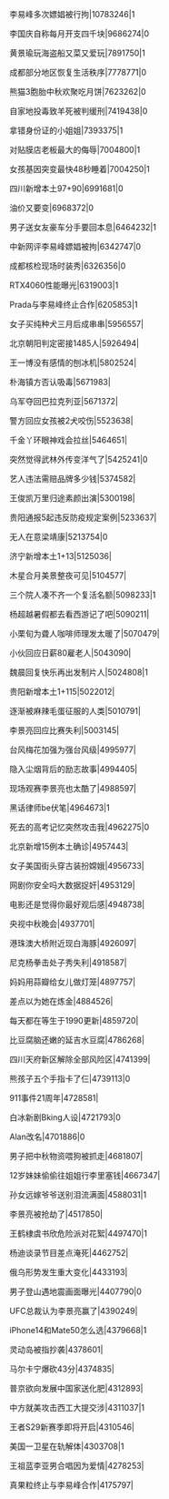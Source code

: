李易峰多次嫖娼被行拘|10783246|1

李国庆自称每月开支四千块|9686274|0

黄景瑜玩海盗船又菜又爱玩|7891750|1

成都部分地区恢复生活秩序|7778771|0

熊猫3胞胎中秋欢聚吃月饼|7623262|0

自家地投毒致羊死被判缓刑|7419438|0

拿错身份证的小姐姐|7393375|1

对贴膜店老板最大的侮辱|7004800|1

女孩基因突变最快48秒睡着|7004250|1

四川新增本土97+90|6991681|0

油价又要变|6968372|0

男子送女友豪车分手要回本息|6464232|1

中新网评李易峰嫖娼被拘|6342747|0

成都核检现场时装秀|6326356|0

RTX4060性能曝光|6319003|1

Prada与李易峰终止合作|6205853|1

女子买纯种犬三月后成串串|5956557|

北京朝阳判定密接1485人|5926494|

王一博没有感情的刨冰机|5802524|

朴海镇方否认吸毒|5671983|

乌军夺回巴拉克列亚|5671372|

警方回应女孩被2犬咬伤|5523638|

千金丫环眼神戏会拉丝|5464651|

突然觉得武林外传变洋气了|5425241|0

艺人违法需赔品牌多少钱|5374582|

王俊凯万里归途素颜出演|5300198|

贵阳通报5起违反防疫规定案例|5233637|

无人在意梁靖康|5213754|0

济宁新增本土1+13|5125036|

木星合月美景整夜可见|5104577|

三个院人凑不齐一个复活名额|5098233|1

杨超越暑假都去看西游记了吧|5090211|

小栗旬为聋人咖啡师理发太暖了|5070479|

小伙回应日薪80雇老人|5043090|

魏晨回复快乐再出发制片人|5024808|1

贵阳新增本土1+115|5022012|

逐渐被麻辣毛蛋征服的人类|5010791|

李景亮回应比赛失利|5003145|

台风梅花加强为强台风级|4995977|

隐入尘烟背后的励志故事|4994405|

现场观赛李景亮也太酷了|4988597|

黑话律师be伏笔|4964673|1

死去的高考记忆突然攻击我|4962275|0

北京新增15例本土确诊|4957443|

女子美国街头穿古装扮嫦娥|4956733|

网剧你安全吗大数据捉奸|4953129|

电影还是觉得你最好观后感|4948738|

央视中秋晚会|4937701|

港珠澳大桥附近现白海豚|4926097|

尼克杨拳击处子秀失利|4918587|

妈妈用蒜瓣给女儿做灯笼|4897757|

差点以为她在炼金|4884526|

每天都在等生于1990更新|4859720|

比豆腐脑还嫩的延吉水豆腐|4786268|

四川天府新区解除全部风险区|4741399|

熊孩子五个手指卡了仨|4739113|0

911事件21周年|4728581|

白冰新剧Bking人设|4721793|0

Alan改名|4701886|0

男子把中秋物资喂狗被抓走|4681807|

12岁妹妹偷偷往姐姐行李里塞钱|4667347|

孙女远嫁爷爷送别泪流满面|4588031|1

李景亮被抢劫了|4517850|

王鹤棣虞书欣危险派对花絮|4497470|1

杨迪谈录节目差点淹死|4462752|

俄乌形势发生重大变化|4433193|

男子登山遇地震画面曝光|4407790|0

UFC总裁认为李景亮赢了|4390249|

iPhone14和Mate50怎么选|4379668|1

灵动岛被指抄袭|4378601|

马尔卡宁爆砍43分|4374835|

普京欲向发展中国家送化肥|4312893|

中方就美攻击西工大提交涉|4311037|1

王者S29新赛季即将开启|4310546|

美国一卫星在轨解体|4303708|1

王祖蓝李亚男合唱因为爱情|4278253|

真果粒终止与李易峰合作|4175797|

